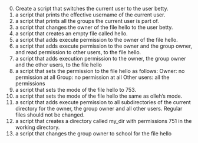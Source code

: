 0. Create a script that switches the current user to the user betty.
1. a script that prints the effective username of the current user.
2. a script that prints all the groups the current user is part of.
3. a script that changes the owner of the file hello to the user betty.
4.  a script that creates an empty file called hello.
5.  a script that adds execute permission to the owner of the file hello.
6.  a script that adds execute permission to the owner and the group owner, and read permission to other users, to the file hello.
7.  a script that adds execution permission to the owner, the group owner and the other users, to the file hello
8.  a script that sets the permission to the file hello as follows: Owner: no permission at all Group: no permission at all Other users: all the permissions
9.  a script that sets the mode of the file hello to 753.
10.  a script that sets the mode of the file hello the same as olleh’s mode.
11.   a script that adds execute permission to all subdirectories of the current directory for the owner, the group owner and all other users. Regular files should not be changed.
12.   a script that creates a directory called my_dir with permissions 751 in the working directory.
13.   a script that changes the group owner to school for the file hello
